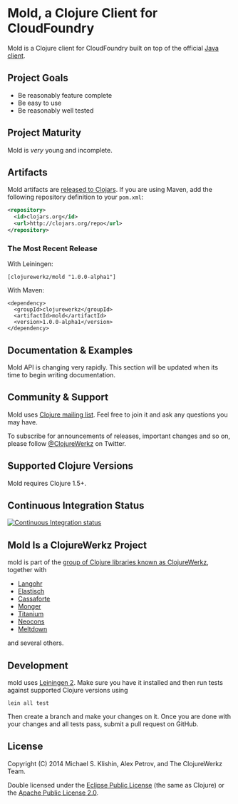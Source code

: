 # Mold, a Clojure Client for CloudFoundry

Mold is a Clojure client for CloudFoundry built on top of the official
[Java client](https://github.com/cloudfoundry/cf-java-client).


## Project Goals

 * Be reasonably feature complete
 * Be easy to use
 * Be reasonably well tested

## Project Maturity

Mold is *very* young and incomplete.


## Artifacts

Mold artifacts are [released to Clojars](https://clojars.org/clojurewerkz/mold). If you are using Maven, add the following repository
definition to your `pom.xml`:

``` xml
<repository>
  <id>clojars.org</id>
  <url>http://clojars.org/repo</url>
</repository>
```

### The Most Recent Release

With Leiningen:

    [clojurewerkz/mold "1.0.0-alpha1"]


With Maven:

    <dependency>
      <groupId>clojurewerkz</groupId>
      <artifactId>mold</artifactId>
      <version>1.0.0-alpha1</version>
    </dependency>


## Documentation & Examples

Mold API is changing very rapidly. This section will be updated when its time
to begin writing documentation.


## Community & Support

Mold uses [Clojure mailing
list](https://groups.google.com/forum/#!forum/clojure). Feel free to
join it and ask any questions you may have.

To subscribe for announcements of releases, important changes and so
on, please follow [@ClojureWerkz](https://twitter.com/clojurewerkz) on
Twitter.


## Supported Clojure Versions

Mold requires Clojure 1.5+.


## Continuous Integration Status

[![Continuous Integration status](https://secure.travis-ci.org/clojurewerkz/mold.png)](http://travis-ci.org/clojurewerkz/mold)


## Mold Is a ClojureWerkz Project

mold is part of the [group of Clojure libraries known as ClojureWerkz](http://clojurewerkz.org), together with

 * [Langohr](http://clojurerabbitmq.info)
 * [Elastisch](http://clojureelasticsearch.info)
 * [Cassaforte](http://clojurecassandra.info)
 * [Monger](http://clojuremongodb.info)
 * [Titanium](http://titanium.clojurewerkz.org)
 * [Neocons](http://clojureneo4j.info)
 * [Meltdown](https://github.com/clojurewerkz/meltdown)

and several others.


## Development

mold uses [Leiningen
2](https://github.com/technomancy/leiningen/blob/master/doc/TUTORIAL.md). Make
sure you have it installed and then run tests against supported
Clojure versions using

    lein all test

Then create a branch and make your changes on it. Once you are done
with your changes and all tests pass, submit a pull request on GitHub.



## License

Copyright (C) 2014 Michael S. Klishin, Alex Petrov, and The ClojureWerkz Team.

Double licensed under the [Eclipse Public License](http://www.eclipse.org/legal/epl-v10.html) (the same as Clojure) or
the [Apache Public License 2.0](http://www.apache.org/licenses/LICENSE-2.0.html).
